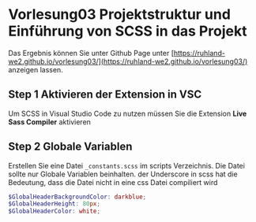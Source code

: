 # Vorlesung03 Projektstruktur und Einführung von SCSS in das Projekt

Das Ergebnis können Sie unter Github Page unter [https://ruhland-we2.github.io/vorlesung03/](https://ruhland-we2.github.io/vorlesung03/) anzeigen lassen.

## Step 1 Aktivieren der Extension in VSC

Um SCSS in Visual Studio Code zu nutzen müssen Sie die Extension **Live Sass Compiler** aktivieren

## Step 2 Globale Variablen

Erstellen Sie eine Datei `_constants.scss` im scripts Verzeichnis. Die Datei sollte nur Globale Variablen beinhalten. der Underscore in scss hat die Bedeutung, dass die Datei nicht in eine css Datei compiliert wird

```scss
$GlobalHeaderBackgroundColor: darkblue;
$GlobalHeaderHeight: 80px;
$GlobalHeaderColor: white;
```